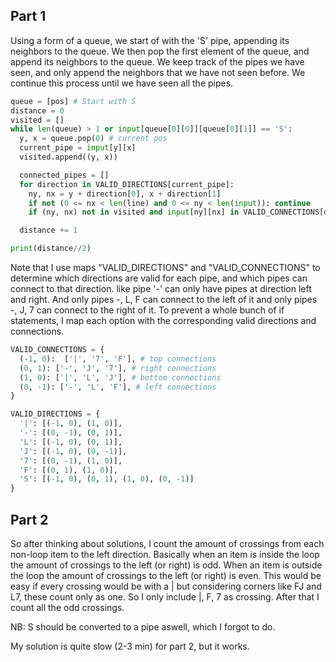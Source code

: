 ## Part 1

Using a form of a queue, we start of with the 'S' pipe, appending its neighbors to the queue. We then pop the first element of the queue, and append its neighbors to the queue. We keep track of the pipes we have seen, and only append the neighbors that we have not seen before. We continue this process until we have seen all the pipes.

```python
queue = [pos] # Start with S
distance = 0
visited = []
while len(queue) > 1 or input[queue[0][0]][queue[0][1]] == 'S':
  y, x = queue.pop(0) # current pos
  current_pipe = input[y][x]
  visited.append((y, x))

  connected_pipes = []
  for direction in VALID_DIRECTIONS[current_pipe]:
    ny, nx = y + direction[0], x + direction[1]
    if not (0 <= nx < len(line) and 0 <= ny < len(input)): continue
    if (ny, nx) not in visited and input[ny][nx] in VALID_CONNECTIONS[direction]: queue.append((ny, nx))

  distance += 1

print(distance//2)
```

Note that I use maps "VALID_DIRECTIONS" and "VALID_CONNECTIONS" to determine which directions are valid for each pipe, and which pipes can connect to that direction. like pipe '-' can only have pipes at direction left and right. And only pipes -, L, F can connect to the left of it and only pipes -, J, 7 can connect to the right of it. To prevent a whole bunch of if statements, I map each option with the corresponding valid directions and connections.

```python
VALID_CONNECTIONS = {
  (-1, 0):  ['|', '7', 'F'], # top connections
  (0, 1): ['-', 'J', '7'], # right connections
  (1, 0): ['|', 'L', 'J'], # bottom connections
  (0, -1): ['-', 'L', 'F'], # left connections
}

VALID_DIRECTIONS = {
  '|': [(-1, 0), (1, 0)],
  '-': [(0, -1), (0, 1)],
  'L': [(-1, 0), (0, 1)],
  'J': [(-1, 0), (0, -1)],
  '7': [(0, -1), (1, 0)],
  'F': [(0, 1), (1, 0)],
  'S': [(-1, 0), (0, 1), (1, 0), (0, -1)]
}
```

## Part 2

So after thinking about solutions, I count the amount of crossings from each non-loop item to the left direction. Basically when an item is inside the loop the amount of crossings to the left (or right) is odd. When an item is outside the loop the amount of crossings to the left (or right) is even. This would be easy if every crossing would be with a | but considering corners like FJ and L7, these count only as one. So I only include |, F, 7 as crossing. After that I count all the odd crossings.

NB: S should be converted to a pipe aswell, which I forgot to do.

My solution is quite slow (2-3 min) for part 2, but it works.
